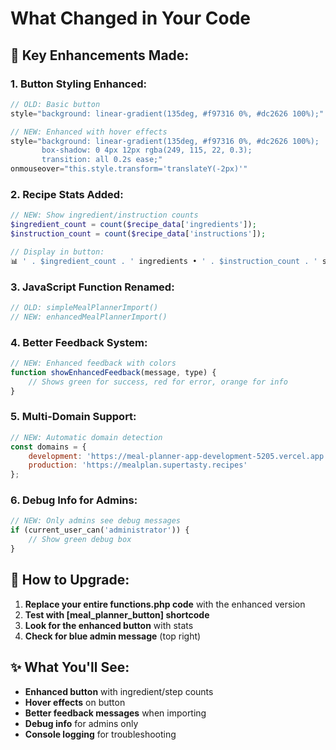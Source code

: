 # What Changed in Your Code

## 🎯 **Key Enhancements Made:**

### **1. Button Styling Enhanced:**
```php
// OLD: Basic button
style="background: linear-gradient(135deg, #f97316 0%, #dc2626 100%);"

// NEW: Enhanced with hover effects
style="background: linear-gradient(135deg, #f97316 0%, #dc2626 100%);
       box-shadow: 0 4px 12px rgba(249, 115, 22, 0.3);
       transition: all 0.2s ease;"
onmouseover="this.style.transform='translateY(-2px)'"
```

### **2. Recipe Stats Added:**
```php
// NEW: Show ingredient/instruction counts
$ingredient_count = count($recipe_data['ingredients']);
$instruction_count = count($recipe_data['instructions']);

// Display in button:
📊 ' . $ingredient_count . ' ingredients • ' . $instruction_count . ' steps • ' . $prep_time . 'm prep
```

### **3. JavaScript Function Renamed:**
```javascript
// OLD: simpleMealPlannerImport()
// NEW: enhancedMealPlannerImport()
```

### **4. Better Feedback System:**
```javascript
// NEW: Enhanced feedback with colors
function showEnhancedFeedback(message, type) {
    // Shows green for success, red for error, orange for info
}
```

### **5. Multi-Domain Support:**
```javascript
// NEW: Automatic domain detection
const domains = {
    development: 'https://meal-planner-app-development-5205.vercel.app',
    production: 'https://mealplan.supertasty.recipes'
};
```

### **6. Debug Info for Admins:**
```php
// NEW: Only admins see debug messages
if (current_user_can('administrator')) {
    // Show green debug box
}
```

## 🔄 **How to Upgrade:**

1. **Replace your entire functions.php code** with the enhanced version
2. **Test with [meal_planner_button] shortcode**
3. **Look for the enhanced button** with stats
4. **Check for blue admin message** (top right)

## ✨ **What You'll See:**

- **Enhanced button** with ingredient/step counts
- **Hover effects** on button
- **Better feedback messages** when importing
- **Debug info** for admins only
- **Console logging** for troubleshooting